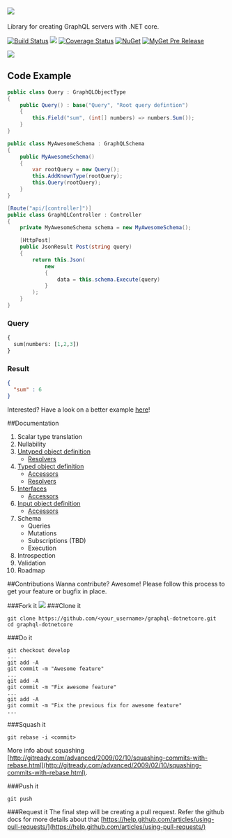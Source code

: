 # ![](images/graphql-dotnetcore-logo.png)
Library for creating GraphQL servers with .NET core.

[![Build Status](https://travis-ci.org/mkmarek/graphql-dotnetcore.svg?branch=master)](https://travis-ci.org/mkmarek/graphql-dotnetcore)
<img src="https://ci.appveyor.com/api/projects/status/8kqgx15riw51m05b?svg=true"/>
[![Coverage Status](https://coveralls.io/repos/github/mkmarek/graphql-dotnetcore/badge.svg?branch=master)](https://coveralls.io/github/mkmarek/graphql-dotnetcore?branch=master)
[![NuGet](https://img.shields.io/nuget/v/GraphQLCore.svg)](https://www.nuget.org/packages/GraphQLCore/)
[![MyGet Pre Release](https://img.shields.io/myget/graphqlcore-ci/vpre/GraphQLCore.svg)](https://www.myget.org/feed/graphqlcore-ci/package/nuget/GraphQLCore)

![](images/graphql-dotnetcore.png)

## Code Example
```csharp
public class Query : GraphQLObjectType
{
	public Query() : base("Query", "Root query defintion")
	{
		this.Field("sum", (int[] numbers) => numbers.Sum());
	}
}

public class MyAwesomeSchema : GraphQLSchema
{
    public MyAwesomeSchema()
    {
        var rootQuery = new Query();
        this.AddKnownType(rootQuery);
        this.Query(rootQuery);
    }
}

[Route("api/[controller]")]
public class GraphQLController : Controller
{
    private MyAwesomeSchema schema = new MyAwesomeSchema();

    [HttpPost]
    public JsonResult Post(string query)
    {
        return this.Json(
            new
            {
                data = this.schema.Execute(query)
            }
        );
    }
}
```

### Query

```graphql
{
  sum(numbers: [1,2,3])
}
```

### Result

```json
{
  "sum" : 6
}
```
Interested? Have a look on a better example [here](examples/GraphQLCore.GraphiQLExample)!

##Documentation

1. Scalar type translation
2. Nullability
3. [Untyped object definition](docs/untyped-object-definition/overview.md)
	- [Resolvers](docs/untyped-object-definition/overview.md#resolvers)
4. [Typed object definition](docs/typed-object-definition/overview.md)
	- [Accessors](docs/typed-object-definition/overview.md#accessors)
	- [Resolvers](docs/typed-object-definition/overview.md#resolvers)
5. [Interfaces](docs/interfaces/overview.md)
    - [Accessors](docs/interfaces/overview.md#accessors)
6. [Input object definition](docs/input-object-definition/overview.md)
	- [Accessors](docs/input-object-definition/overview.md#accessors)
7. Schema
    - Queries
    - Mutations
    - Subscriptions (TBD)
    - Execution
8. Introspection
9. Validation
10. Roadmap

##Contributions
Wanna contribute? Awesome! Please follow this process to get your feature
or bugfix in place.

###Fork it
![](images/fork.png)
###Clone it
```
git clone https://github.com/<your_username>/graphql-dotnetcore.git
cd graphql-dotnetcore
```
###Do it
```
git checkout develop
...
git add -A
git commit -m "Awesome feature"
...
git add -A
git commit -m "Fix awesome feature"
...
git add -A
git commit -m "Fix the previous fix for awesome feature"
...
```
###Squash it
```
git rebase -i <commit>
```
More info about squashing [http://gitready.com/advanced/2009/02/10/squashing-commits-with-rebase.html](http://gitready.com/advanced/2009/02/10/squashing-commits-with-rebase.html).

###Push it
```
git push
```

###Request it
The final step will be creating a pull request. Refer the github docs
for more details about that [https://help.github.com/articles/using-pull-requests/](https://help.github.com/articles/using-pull-requests/)
